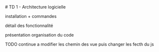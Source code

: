 # TD 1 - Architecture logicielle

installation + commandes 

détail des fonctionnalité 

présentation organisation du code


TODO
continue a modifier les chemin des vue puis changer les fecth du js